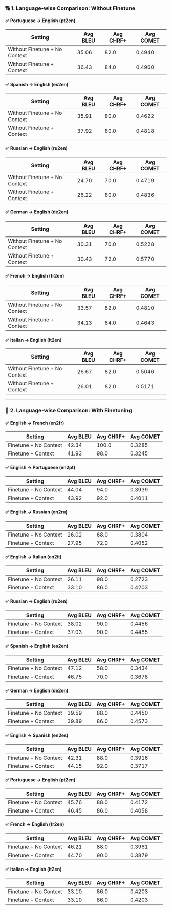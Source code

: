 
### 🔠 **1. Language-wise Comparison: Without Finetune**

#### ✅ **Portuguese → English (pt2en)**

| Setting                       | Avg BLEU | Avg CHRF+ | Avg COMET |
| ----------------------------- | -------- | --------- | --------- |
| Without Finetune + No Context | 35.06    | 82.0      | 0.4940    |
| Without Finetune + Context    | 36.43    | 84.0      | 0.4960    |

#### ✅ **Spanish → English (es2en)**

| Setting                       | Avg BLEU | Avg CHRF+ | Avg COMET |
| ----------------------------- | -------- | --------- | --------- |
| Without Finetune + No Context | 35.91    | 80.0      | 0.4622    |
| Without Finetune + Context    | 37.92    | 80.0      | 0.4818    |

#### ✅ **Russian → English (ru2en)**

| Setting                       | Avg BLEU | Avg CHRF+ | Avg COMET |
| ----------------------------- | -------- | --------- | --------- |
| Without Finetune + No Context | 24.70    | 70.0      | 0.4719    |
| Without Finetune + Context    | 26.22    | 80.0      | 0.4836    |

#### ✅ **German → English (de2en)**

| Setting                       | Avg BLEU | Avg CHRF+ | Avg COMET |
| ----------------------------- | -------- | --------- | --------- |
| Without Finetune + No Context | 30.31    | 70.0      | 0.5228    |
| Without Finetune + Context    | 30.43    | 72.0      | 0.5770    |

#### ✅ **French → English (fr2en)**

| Setting                       | Avg BLEU | Avg CHRF+ | Avg COMET |
| ----------------------------- | -------- | --------- | --------- |
| Without Finetune + No Context | 33.57    | 82.0      | 0.4810    |
| Without Finetune + Context    | 34.13    | 84.0      | 0.4643    |

#### ✅ **Italian → English (it2en)**

| Setting                       | Avg BLEU | Avg CHRF+ | Avg COMET |
| ----------------------------- | -------- | --------- | --------- |
| Without Finetune + No Context | 26.67    | 82.0      | 0.5046    |
| Without Finetune + Context    | 26.01    | 82.0      | 0.5171    |

---

### 🧠 **2. Language-wise Comparison: With Finetuning**

#### ✅ **English → French (en2fr)**

| Setting               | Avg BLEU | Avg CHRF+ | Avg COMET |
| --------------------- | -------- | --------- | --------- |
| Finetune + No Context | 42.34    | 100.0     | 0.3285    |
| Finetune + Context    | 41.93    | 98.0      | 0.3245    |

#### ✅ **English → Portuguese (en2pt)**

| Setting               | Avg BLEU | Avg CHRF+ | Avg COMET |
| --------------------- | -------- | --------- | --------- |
| Finetune + No Context | 44.04    | 94.0      | 0.3939    |
| Finetune + Context    | 43.92    | 92.0      | 0.4011    |

#### ✅ **English → Russian (en2ru)**

| Setting               | Avg BLEU | Avg CHRF+ | Avg COMET |
| --------------------- | -------- | --------- | --------- |
| Finetune + No Context | 26.02    | 68.0      | 0.3804    |
| Finetune + Context    | 27.95    | 72.0      | 0.4052    |

#### ✅ **English → Italian (en2it)**

| Setting               | Avg BLEU | Avg CHRF+ | Avg COMET |
| --------------------- | -------- | --------- | --------- |
| Finetune + No Context | 26.11    | 98.0      | 0.2723    |
| Finetune + Context    | 33.10    | 86.0      | 0.4203    |

#### ✅ **Russian → English (ru2en)**

| Setting               | Avg BLEU | Avg CHRF+ | Avg COMET |
| --------------------- | -------- | --------- | --------- |
| Finetune + No Context | 38.02    | 90.0      | 0.4456    |
| Finetune + Context    | 37.03    | 90.0      | 0.4485    |

#### ✅ **Spanish → English (es2en)**

| Setting               | Avg BLEU | Avg CHRF+ | Avg COMET |
| --------------------- | -------- | --------- | --------- |
| Finetune + No Context | 47.12    | 58.0      | 0.3434    |
| Finetune + Context    | 46.75    | 70.0      | 0.3678    |

#### ✅ **German → English (de2en)**

| Setting               | Avg BLEU | Avg CHRF+ | Avg COMET |
| --------------------- | -------- | --------- | --------- |
| Finetune + No Context | 39.59    | 88.0      | 0.4450    |
| Finetune + Context    | 39.89    | 86.0      | 0.4573    |

#### ✅ **English → Spanish (en2es)**

| Setting               | Avg BLEU | Avg CHRF+ | Avg COMET |
| --------------------- | -------- | --------- | --------- |
| Finetune + No Context | 42.31    | 88.0      | 0.3916    |
| Finetune + Context    | 44.15    | 92.0      | 0.3717    |

#### ✅ **Portuguese → English (pt2en)**

| Setting               | Avg BLEU | Avg CHRF+ | Avg COMET |
| --------------------- | -------- | --------- | --------- |
| Finetune + No Context | 45.76    | 88.0      | 0.4172    |
| Finetune + Context    | 46.45    | 86.0      | 0.4058    |

#### ✅ **French → English (fr2en)**

| Setting               | Avg BLEU | Avg CHRF+ | Avg COMET |
| --------------------- | -------- | --------- | --------- |
| Finetune + No Context | 46.21    | 88.0      | 0.3961    |
| Finetune + Context    | 44.70    | 90.0      | 0.3879    |

#### ✅ **Italian → English (it2en)**

| Setting               | Avg BLEU | Avg CHRF+ | Avg COMET |
| --------------------- | -------- | --------- | --------- |
| Finetune + No Context | 33.10    | 86.0      | 0.4203    |
| Finetune + Context    | 33.10    | 86.0      | 0.4203    |


